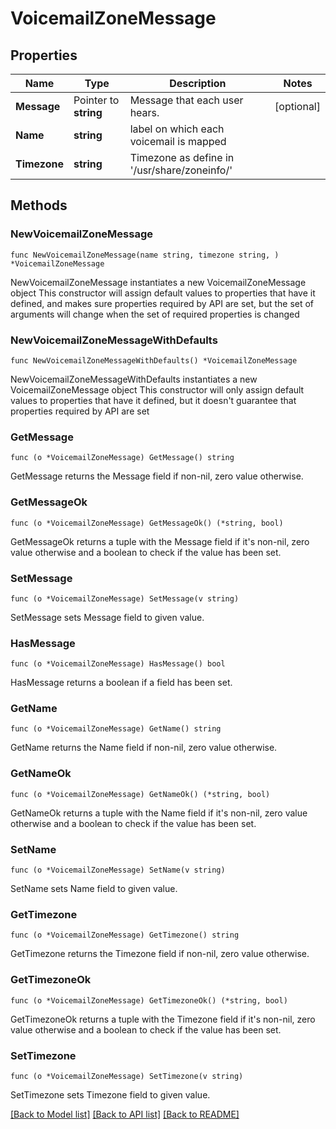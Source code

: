 # VoicemailZoneMessage

## Properties

Name | Type | Description | Notes
------------ | ------------- | ------------- | -------------
**Message** | Pointer to **string** | Message that each user hears. | [optional]
**Name** | **string** | label on which each voicemail is mapped |
**Timezone** | **string** | Timezone as define in &#39;/usr/share/zoneinfo/&#39; |

## Methods

### NewVoicemailZoneMessage

`func NewVoicemailZoneMessage(name string, timezone string, ) *VoicemailZoneMessage`

NewVoicemailZoneMessage instantiates a new VoicemailZoneMessage object
This constructor will assign default values to properties that have it defined,
and makes sure properties required by API are set, but the set of arguments
will change when the set of required properties is changed

### NewVoicemailZoneMessageWithDefaults

`func NewVoicemailZoneMessageWithDefaults() *VoicemailZoneMessage`

NewVoicemailZoneMessageWithDefaults instantiates a new VoicemailZoneMessage object
This constructor will only assign default values to properties that have it defined,
but it doesn't guarantee that properties required by API are set

### GetMessage

`func (o *VoicemailZoneMessage) GetMessage() string`

GetMessage returns the Message field if non-nil, zero value otherwise.

### GetMessageOk

`func (o *VoicemailZoneMessage) GetMessageOk() (*string, bool)`

GetMessageOk returns a tuple with the Message field if it's non-nil, zero value otherwise
and a boolean to check if the value has been set.

### SetMessage

`func (o *VoicemailZoneMessage) SetMessage(v string)`

SetMessage sets Message field to given value.

### HasMessage

`func (o *VoicemailZoneMessage) HasMessage() bool`

HasMessage returns a boolean if a field has been set.

### GetName

`func (o *VoicemailZoneMessage) GetName() string`

GetName returns the Name field if non-nil, zero value otherwise.

### GetNameOk

`func (o *VoicemailZoneMessage) GetNameOk() (*string, bool)`

GetNameOk returns a tuple with the Name field if it's non-nil, zero value otherwise
and a boolean to check if the value has been set.

### SetName

`func (o *VoicemailZoneMessage) SetName(v string)`

SetName sets Name field to given value.

### GetTimezone

`func (o *VoicemailZoneMessage) GetTimezone() string`

GetTimezone returns the Timezone field if non-nil, zero value otherwise.

### GetTimezoneOk

`func (o *VoicemailZoneMessage) GetTimezoneOk() (*string, bool)`

GetTimezoneOk returns a tuple with the Timezone field if it's non-nil, zero value otherwise
and a boolean to check if the value has been set.

### SetTimezone

`func (o *VoicemailZoneMessage) SetTimezone(v string)`

SetTimezone sets Timezone field to given value.

[[Back to Model list]](../README.md#documentation-for-models) [[Back to API list]](../README.md#documentation-for-api-endpoints) [[Back to README]](../README.md)
